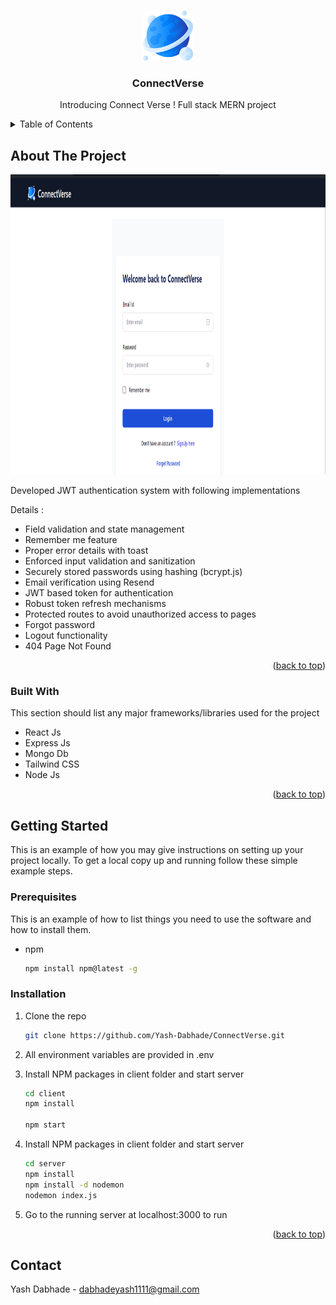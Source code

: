 
<a id="readme-top"></a>


<!-- PROJECT LOGO -->
<br />
<div align="center">
  <a href="https://github.com/othneildrew/Best-README-Template">
    <img src="client/public/assets/logo.png" alt="Logo" width="80" height="80">
  </a>

  <h3 align="center">ConnectVerse</h3>

  <p align="center">
    Introducing Connect Verse ! Full stack MERN project
  </p>
</div>



<!-- TABLE OF CONTENTS -->
<details>
  <summary>Table of Contents</summary>
  <ol>
    <li>
      <a href="#about-the-project">About The Project</a>
      <ul>
        <li><a href="#built-with">Built With</a></li>
      </ul>
    </li>
    <li>
      <a href="#getting-started">Getting Started</a>
      <ul>
        <li><a href="#prerequisites">Prerequisites</a></li>
        <li><a href="#installation">Installation</a></li>
      </ul>
    </li>
    <li><a href="#contact">Contact</a></li>
  </ol>
</details>



<!-- ABOUT THE PROJECT -->
## About The Project

<img src="client/public/assets/ss.png" alt="Logo" width="1280" height="480">

Developed JWT authentication system with following implementations

Details :
* Field validation and state management
* Remember me feature
* Proper error details with toast
* Enforced input validation and sanitization
* Securely stored passwords using hashing (bcrypt.js)
* Email verification using Resend
* JWT based token for authentication
* Robust token refresh mechanisms
* Protected routes to avoid unauthorized access to pages
* Forgot password
* Logout functionality
* 404 Page Not Found

  

<p align="right">(<a href="#readme-top">back to top</a>)</p>



### Built With

This section should list any major frameworks/libraries used for the project

* React Js
* Express Js
* Mongo Db
* Tailwind CSS
* Node Js

<p align="right">(<a href="#readme-top">back to top</a>)</p>



<!-- GETTING STARTED -->
## Getting Started

This is an example of how you may give instructions on setting up your project locally.
To get a local copy up and running follow these simple example steps.

### Prerequisites

This is an example of how to list things you need to use the software and how to install them.
* npm
  ```sh
  npm install npm@latest -g
  ```


### Installation
1. Clone the repo
   ```sh
   git clone https://github.com/Yash-Dabhade/ConnectVerse.git
   ```
2. All environment variables are provided in .env
3. Install NPM packages in client folder and start server
   ```sh
   cd client
   npm install

   npm start
   ```
3. Install NPM packages in client folder and start server
   ```sh
   cd server
   npm install
   npm install -d nodemon
   nodemon index.js
   ```
   
5. Go to the running server at localhost:3000 to run

<p align="right">(<a href="#readme-top">back to top</a>)</p>


<!-- CONTACT -->
## Contact

Yash Dabhade - dabhadeyash1111@gmail.com

